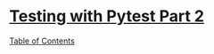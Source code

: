 # [Testing with Pytest Part 2](https://www.linuxjournal.com/content/testing-your-code-pythons-pytest-part-ii)



[Table of Contents](../index.md)
